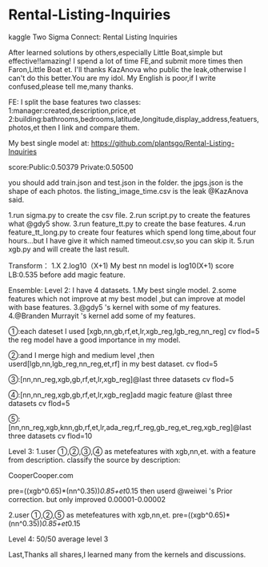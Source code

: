 # Rental-Listing-Inquiries
kaggle Two Sigma Connect: Rental Listing Inquiries

After learned solutions by others,especially Little Boat,simple but effective!!amazing!
I spend a lot of time FE,and submit more times then Faron,Little Boat et.
I'll thanks KazAnova who public the leak,otherwise I can't do this better.You are my idol.
My English is poor,if I write confused,please tell me,many thanks.

FE:
I split the base features two classes:
1:manager:created,description,price,et
2:building:bathrooms,bedrooms,latitude,longitude,display_address,featuers,photos,et
then I link and compare them.

My best single model at: https://github.com/plantsgo/Rental-Listing-Inquiries

score:Public:0.50379  Private:0.50500

you should add train.json and test.json in the folder.
the jpgs.json is the shape of each photos.
the listing_image_time.csv is the leak @KazAnova said.

1.run sigma.py to create the csv file.
2.run script.py to create the features what @gdy5 show.
3.run feature_tt.py to create the base features.
4.run feature_tt_long.py to create four features which spend long time,about four hours...but I have give it which named timeout.csv,so you can skip it.
5.run xgb.py and will create the last result.

Transform：
1.X
2.log10（X+1)
My best nn model is log10(X+1) score LB:0.535 before add magic feature.

Ensemble:
Level 2:
I have 4 datasets.
1.My best single model.
2.some features which not improve at my best model ,but can improve at model with base features.
3.@gdy5 's kernel with some of my features.
4.@Branden Murrayit 's kernel add some of my features.

①:each dateset I used [xgb,nn,gb,rf,et,lr,xgb_reg,lgb_reg,nn_reg] cv flod=5
the reg model have a good importance in my model.

②:and I merge high and medium level ,then userd[lgb,nn,lgb_reg,nn_reg,et,rf] in my best dataset. cv flod=5

③:[nn,nn_reg,xgb,gb,rf,et,lr,xgb_reg]@last three datasets   cv flod=5

④:[nn,nn_reg,xgb,gb,rf,et,lr,xgb_reg]add magic feature @last three datasets   cv flod=5

⑤:[nn,nn_reg,xgb,knn,gb,rf,et,lr,ada_reg,rf_reg,gb_reg,et_reg,xgb_reg]@last three datasets   cv flod=10


Level 3:
1.user ①,②,③,④ as metefeatures with xgb,nn,et.
with a feature from description.
classify the source by description:
        
CooperCooper.com
<p><a  website_redacted
</li></ul></p>

pre=((xgb^0.65)*(nn^0.35))*0.85+et*0.15
then userd @weiwei 's Prior correction. but only improved 0.00001-0.00002

2.user ①,②,⑤ as metefeatures with xgb,nn,et.
pre=((xgb^0.65)*(nn^0.35))*0.85+et*0.15

Level 4:
50/50 average level 3


Last,Thanks all shares,I learned many from the kernels and discussions.










